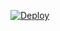 [![Deploy](https://www.herokucdn.com/deploy/button.svg)](https://heroku.com/deploy?template=https://github.com/DEVILSER/Ammuv3.git)
